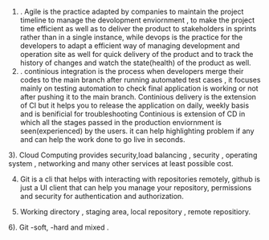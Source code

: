 1) . Agile is the practice adapted by companies to maintain the project timeline to manage the devolopment enviornment , to make the project time efficient as well as to deliver the product to stakeholders in sprints rather than in a single instance, while devops is the practice for the developers to adapt a efficient way of managing development and operation site as well for quick delivery of the product and to track the history of changes and watch the state(health) of the product as well.
2) . continious integration is the process when developers merge their codes to the main branch after running automated test cases , it focuses mainly on testing automation to check final application is working or not after pushing it to the main branch.
     Continious delivery is the extension of CI but it helps you to release the application on daily, weekly basis and is benificial for troubleshooting
     Continious is extension of CD in which all the stages passed in the production enviornment is seen(experienced) by the users. it can help highlighting problem if any and can help the work done to go live in seconds.

3). Cloud Computing provides security,load balancing , security , operating system , networking and many other services at least possible cost. 

4) Git is a cli that helps with interacting with repositories remotely, github is just a UI client that can help you manage your repository, permissions and security for authentication and authorization. 

5) Working directory , staging area, local repository , remote repositiory. 

6).  Git -soft, -hard and mixed . 
